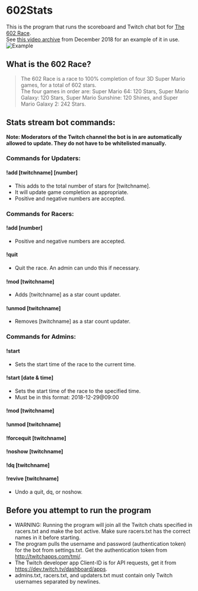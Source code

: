 # 602Stats
This is the program that runs the scoreboard and Twitch chat bot for [The 602 Race](https://docs.google.com/spreadsheets/d/1ludkWzuN0ZzMh9Bv1gq9oQxMypttiXkg6AEFvxy_gZk/).  
See [this video archive](https://www.twitch.tv/videos/356727983) from December 2018 for an example of it in use.  
![Example](https://i.imgur.com/vZSinTe.jpg)

## What is the 602 Race?  
>The 602 Race is a race to 100% completion of four 3D Super Mario games, for a total of 602 stars.  
>The four games in order are:  Super Mario 64: 120 Stars, Super Mario Galaxy: 120 Stars, Super Mario Sunshine: 120 Shines, and Super Mario Galaxy 2: 242 Stars.
  
## Stats stream bot commands:
**Note: Moderators of the Twitch channel the bot is in are automatically allowed to update. They do not have to be whitelisted manually.**
### **Commands for Updaters:**
#### !add [twitchname] [number]
- This adds to the total number of stars for [twitchname]. 
- It will update game completion as appropriate. 
- Positive and negative numbers are accepted.
   
### **Commands for Racers:**
#### !add [number]
- Positive and negative numbers are accepted.
#### !quit
- Quit the race. An admin can undo this if necessary.
#### !mod [twitchname]
- Adds [twitchname] as a star count updater.
#### !unmod [twitchname]
- Removes [twitchname] as a star count updater.
  
### **Commands for Admins:**
#### !start
- Sets the start time of the race to the current time. 
#### !start [date & time]
- Sets the start time of the race to the specified time.
- Must be in this format: 2018-12-29@09:00
  
#### !mod [twitchname]
#### !unmod [twitchname]
#### !forcequit [twitchname]
#### !noshow [twitchname]
#### !dq [twitchname]
#### !revive [twitchname]
- Undo a quit, dq, or noshow.
  
## Before you attempt to run the program
- WARNING: Running the program will join all the Twitch chats specified in racers.txt and make the bot active. Make sure racers.txt has the correct names in it before starting.  
- The program pulls the username and password (authentication token) for the bot from settings.txt. Get the authentication token from http://twitchapps.com/tmi/.  
- The Twitch developer app Client-ID is for API requests, get it from https://dev.twitch.tv/dashboard/apps.  
- admins.txt, racers.txt, and updaters.txt must contain only Twitch usernames separated by newlines.  
